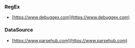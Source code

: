### RegEx

- [https://www.debuggex.com](https://www.debuggex.com)

### DataSource

- [https://www.parsehub.com](https://www.parsehub.com)

